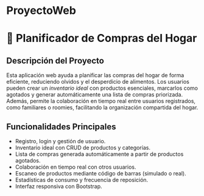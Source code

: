 # ProyectoWeb
# 🛒 Planificador de Compras del Hogar

## Descripción del Proyecto

Esta aplicación web ayuda a planificar las compras del hogar de forma eficiente, reduciendo olvidos y el desperdicio de alimentos. Los usuarios pueden crear un *inventario ideal* con productos esenciales, marcarlos como agotados y generar automáticamente una lista de compras priorizada. Además, permite la colaboración en tiempo real entre usuarios registrados, como familiares o roomies, facilitando la organización compartida del hogar.

## Funcionalidades Principales

- Registro, login y gestión de usuario.
- Inventario ideal con CRUD de productos y categorías.
- Lista de compras generada automáticamente a partir de productos agotados.
- Colaboración en tiempo real con otros usuarios.
- Escaneo de productos mediante código de barras (simulado o real).
- Estadísticas de consumo y frecuencia de reposición.
- Interfaz responsiva con Bootstrap.

